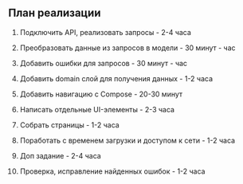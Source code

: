 ## План реализации

1. Подключить API, реализовать запросы - 2-4 часа

2. Преобразовать данные из запросов в модели - 30 минут - час

3. Добавить ошибки для запросов - 30 минут - час

4. Добавить domain слой для получения данных - 1-2 часа

5. Добавить навигацию с Compose - 20-30 минут

6. Написать отдельные UI-элементы - 2-3 часа

7. Собрать страницы - 1-2 часа

8. Поработать с временем загрузки и доступом к сети - 1-2 часа

9. Доп задание - 2-4 часа

10. Проверка, исправление найденных ошибок - 1-2 часа